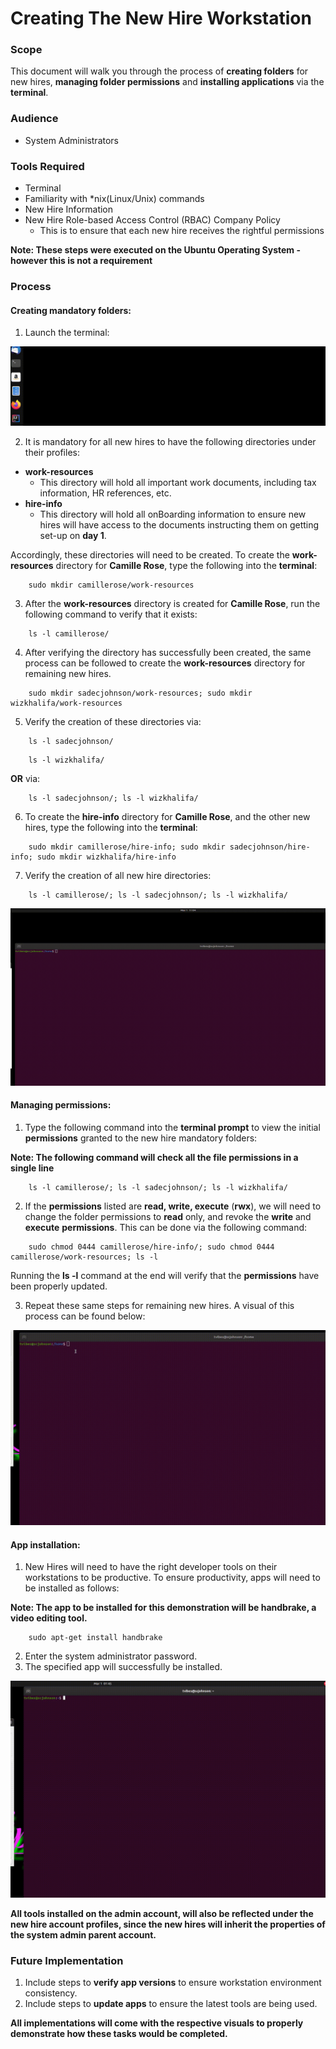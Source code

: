 # Creating The New Hire Workstation

### Scope
This document will walk you through the process of **creating folders** for new hires, **managing folder permissions**
and **installing applications** via the **terminal**.

### Audience
* System Administrators 

### Tools Required
* Terminal
* Familiarity with *nix(Linux/Unix) commands 
* New Hire Information
* New Hire Role-based Access Control (RBAC) Company Policy 
    * This is to ensure that each new hire receives the rightful permissions


**Note: These steps were executed on the Ubuntu Operating System - however this is not a requirement**

### Process
#### Creating mandatory folders:
1. Launch the terminal:

![Terminal Launch](/User-Accounts/resources/visual-steps/terminal-launch.gif)

2. It is mandatory for all new hires to have the following directories under their profiles:
    
* **work-resources**
    * This directory will hold all important work documents, including tax information, HR references, etc.
* **hire-info**
    * This directory will hold all onBoarding information to ensure new hires will have access to the documents instructing them 
      on getting set-up on **day 1**.
    

Accordingly, these directories will need to be created.
To create the **work-resources** directory for **Camille Rose**, type the following into the **terminal**:
```
    sudo mkdir camillerose/work-resources
```

3. After the **work-resources** directory is created for **Camille Rose**, run the following command to verify that it exists:
```
    ls -l camillerose/
```


4. After verifying the directory has successfully been created, the same process can be followed to create the **work-resources** directory for remaining new hires.
```
    sudo mkdir sadecjohnson/work-resources; sudo mkdir wizkhalifa/work-resources
```

5. Verify the creation of these directories via:

```
    ls -l sadecjohnson/
```

```
    ls -l wizkhalifa/
```

**OR** via:

```
    ls -l sadecjohnson/; ls -l wizkhalifa/
```

6. To create the **hire-info** directory for **Camille Rose**, and the other new hires, type the following into the **terminal**:
```
    sudo mkdir camillerose/hire-info; sudo mkdir sadecjohnson/hire-info; sudo mkdir wizkhalifa/hire-info
```  

7. Verify the creation of all new hire directories:

```
    ls -l camillerose/; ls -l sadecjohnson/; ls -l wizkhalifa/
```


![Folder Creation](/User-Accounts/resources/visual-steps/folder-creation.gif)


#### Managing permissions:

1. Type the following command into the **terminal prompt** to view the initial **permissions** granted to the new hire mandatory 
folders:
   
**Note: The following command will check all the file permissions in a single line**
   
```
    ls -l camillerose/; ls -l sadecjohnson/; ls -l wizkhalifa/ 
```

2. If the **permissions** listed are **read, write, execute** (**rwx**), we will need to change the folder permissions to 
**read** only, and revoke the **write** and **execute** **permissions**. This can be done via the following command:
   
```
    sudo chmod 0444 camillerose/hire-info/; sudo chmod 0444 camillerose/work-resources; ls -l
```

Running the **ls -l** command at the end will verify that the **permissions** have been properly updated.

3. Repeat these same steps for remaining new hires. A visual of this process can be found below:



![Managing Permissions](/User-Accounts/resources/visual-steps/manage-permissions-2.gif)


#### App installation:

1. New Hires will need to have the right developer tools on their workstations to be productive. To ensure
productivity, apps will need to be installed as follows:
   
**Note: The app to be installed for this demonstration will be  **handbrake**, a video editing tool.**

```
    sudo apt-get install handbrake

```

2. Enter the system administrator password.
3. The specified app will successfully be installed.

![App Installation](/User-Accounts/resources/visual-steps/app-installation-6.gif)

**All tools installed on the admin account, will also be reflected under the new hire account profiles, since the new hires will
inherit the properties of the system admin parent account.**

   




    


### Future Implementation

1. Include steps to **verify app versions** to ensure workstation environment consistency.
2. Include steps to **update apps** to ensure the latest tools are being used.

**All implementations will come with the respective visuals to properly demonstrate how these tasks would be completed.** 
 
 
    
